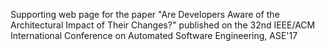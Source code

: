 Supporting web page for the paper "Are Developers Aware of the Architectural Impact of Their Changes?" published on the 32nd IEEE/ACM International Conference on Automated Software Engineering, ASE'17
